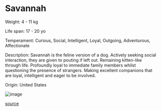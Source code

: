 # Savannah

Weight: 4 - 11 kg

Life span: 17 - 20 yo

Temperament: Curious, Social, Intelligent, Loyal, Outgoing, Adventurous, Affectionate

Description: Savannah is the feline version of a dog. Actively seeking social interaction, they are given to pouting if left out. Remaining kitten-like through life. Profoundly loyal to immediate family members whilst questioning the presence of strangers. Making excellent companions that are loyal, intelligent and eager to be involved.

Origin: United States

![image](https://cdn2.thecatapi.com/images/a8nIYvs6S.jpg)

[source](https://api.thecatapi.com/v1/breeds/sava)

